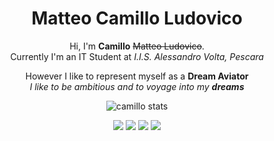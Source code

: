 <div align="center">

# Matteo Camillo Ludovico

Hi, I'm <b>Camillo</b> <del>Matteo Ludovico</del>.<br>
Currently I'm an IT Student at *I.I.S. Alessandro Volta, Pescara*

However I like to represent myself as a <b>Dream Aviator</b><br>
*I like to be ambitious and to voyage into my <b>dreams</b>*

![camillo stats](https://github-readme-stats.vercel.app/api?username=caamillo&show_icons=true&title_color=a866ff&bg_color=dcd0ff&icon_color=a866ff)

[![](https://img.shields.io/badge/Twitter-dcd0ff?style=for-the-badge&logo=twitter&logoColor=a866ff)](https://twitter.com/camillodev)
[![](https://img.shields.io/badge/YouTube-dcd0ff?style=for-the-badge&logo=youtube&logoColor=a866ff)](https://www.youtube.com/channel/UCOGM7VGoAbGWtqTg44Dq9Vw)
[![](https://img.shields.io/badge/LinkedIn-dcd0ff?style=for-the-badge&logo=linkedin&logoColor=a866ff)](https://www.linkedin.com/in/matteo-camillo-ludovico-220441245/)
[![](https://img.shields.io/badge/Instagram-dcd0ff?style=for-the-badge&logo=instagram&logoColor=a866ff)](https://www.instagram.com/caaamillo/)
</div>
